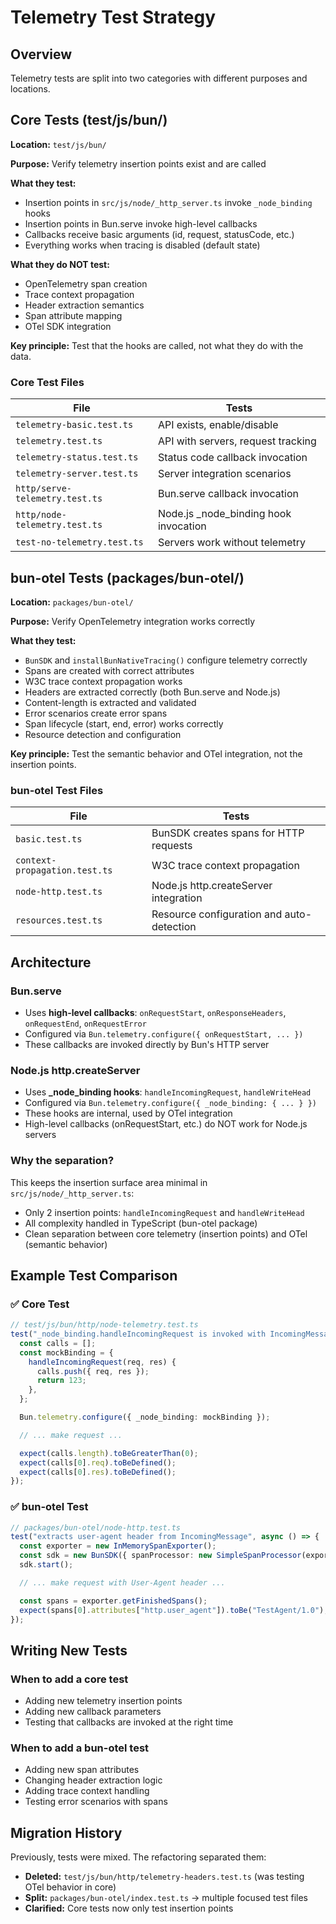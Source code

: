# Telemetry Test Strategy

## Overview

Telemetry tests are split into two categories with different purposes and locations.

## Core Tests (test/js/bun/)

**Location:** `test/js/bun/`

**Purpose:** Verify telemetry insertion points exist and are called

**What they test:**
- Insertion points in `src/js/node/_http_server.ts` invoke `_node_binding` hooks
- Insertion points in Bun.serve invoke high-level callbacks
- Callbacks receive basic arguments (id, request, statusCode, etc.)
- Everything works when tracing is disabled (default state)

**What they do NOT test:**
- OpenTelemetry span creation
- Trace context propagation
- Header extraction semantics
- Span attribute mapping
- OTel SDK integration

**Key principle:** Test that the hooks are called, not what they do with the data.

### Core Test Files

| File | Tests |
|------|-------|
| `telemetry-basic.test.ts` | API exists, enable/disable |
| `telemetry.test.ts` | API with servers, request tracking |
| `telemetry-status.test.ts` | Status code callback invocation |
| `telemetry-server.test.ts` | Server integration scenarios |
| `http/serve-telemetry.test.ts` | Bun.serve callback invocation |
| `http/node-telemetry.test.ts` | Node.js _node_binding hook invocation |
| `test-no-telemetry.test.ts` | Servers work without telemetry |

## bun-otel Tests (packages/bun-otel/)

**Location:** `packages/bun-otel/`

**Purpose:** Verify OpenTelemetry integration works correctly

**What they test:**
- `BunSDK` and `installBunNativeTracing()` configure telemetry correctly
- Spans are created with correct attributes
- W3C trace context propagation works
- Headers are extracted correctly (both Bun.serve and Node.js)
- Content-length is extracted and validated
- Error scenarios create error spans
- Span lifecycle (start, end, error) works correctly
- Resource detection and configuration

**Key principle:** Test the semantic behavior and OTel integration, not the insertion points.

### bun-otel Test Files

| File | Tests |
|------|-------|
| `basic.test.ts` | BunSDK creates spans for HTTP requests |
| `context-propagation.test.ts` | W3C trace context propagation |
| `node-http.test.ts` | Node.js http.createServer integration |
| `resources.test.ts` | Resource configuration and auto-detection |

## Architecture

### Bun.serve

- Uses **high-level callbacks**: `onRequestStart`, `onResponseHeaders`, `onRequestEnd`, `onRequestError`
- Configured via `Bun.telemetry.configure({ onRequestStart, ... })`
- These callbacks are invoked directly by Bun's HTTP server

### Node.js http.createServer

- Uses **_node_binding hooks**: `handleIncomingRequest`, `handleWriteHead`
- Configured via `Bun.telemetry.configure({ _node_binding: { ... } })`
- These hooks are internal, used by OTel integration
- High-level callbacks (onRequestStart, etc.) do NOT work for Node.js servers

### Why the separation?

This keeps the insertion surface area minimal in `src/js/node/_http_server.ts`:
- Only 2 insertion points: `handleIncomingRequest` and `handleWriteHead`
- All complexity handled in TypeScript (bun-otel package)
- Clean separation between core telemetry (insertion points) and OTel (semantic behavior)

## Example Test Comparison

### ✅ Core Test

```typescript
// test/js/bun/http/node-telemetry.test.ts
test("_node_binding.handleIncomingRequest is invoked with IncomingMessage and ServerResponse", async () => {
  const calls = [];
  const mockBinding = {
    handleIncomingRequest(req, res) {
      calls.push({ req, res });
      return 123;
    },
  };

  Bun.telemetry.configure({ _node_binding: mockBinding });

  // ... make request ...

  expect(calls.length).toBeGreaterThan(0);
  expect(calls[0].req).toBeDefined();
  expect(calls[0].res).toBeDefined();
});
```

### ✅ bun-otel Test

```typescript
// packages/bun-otel/node-http.test.ts
test("extracts user-agent header from IncomingMessage", async () => {
  const exporter = new InMemorySpanExporter();
  const sdk = new BunSDK({ spanProcessor: new SimpleSpanProcessor(exporter) });
  sdk.start();

  // ... make request with User-Agent header ...

  const spans = exporter.getFinishedSpans();
  expect(spans[0].attributes["http.user_agent"]).toBe("TestAgent/1.0");
});
```

## Writing New Tests

### When to add a core test

- Adding new telemetry insertion points
- Adding new callback parameters
- Testing that callbacks are invoked at the right time

### When to add a bun-otel test

- Adding new span attributes
- Changing header extraction logic
- Adding trace context handling
- Testing error scenarios with spans

## Migration History

Previously, tests were mixed. The refactoring separated them:
- **Deleted:** `test/js/bun/http/telemetry-headers.test.ts` (was testing OTel behavior in core)
- **Split:** `packages/bun-otel/index.test.ts` → multiple focused test files
- **Clarified:** Core tests now only test insertion points
